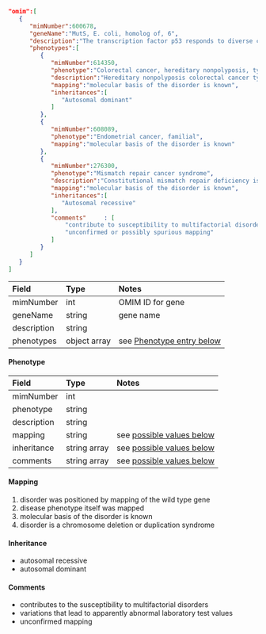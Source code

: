 ```json
"omim":[ 
   { 
      "mimNumber":600678,
      "geneName":"MutS, E. coli, homolog of, 6",
      "description":"The transcription factor p53 responds to diverse cellular stresses to regulate target genes that induce cell cycle arrest, apoptosis, senescence, DNA repair, or changes in metabolism. In addition, p53 appears to induce apoptosis through nontranscriptional cytoplasmic processes. In unstressed cells, p53 is kept inactive essentially through the actions of the ubiquitin ligase MDM2, which inhibits p53 transcriptional activity and ubiquitinates p53 to promote its degradation. Numerous posttranslational modifications modulate p53 activity, most notably phosphorylation and acetylation. Several less abundant p53 isoforms also modulate p53 activity. Activity of p53 is ubiquitously lost in human cancer either by mutation of the p53 gene itself or by loss of cell signaling upstream or downstream of p53 (Toledo and Wahl, 2006; Bourdon, 2007; Vousden and Lane, 2007)",
      "phenotypes":[ 
         { 
            "mimNumber":614350,
            "phenotype":"Colorectal cancer, hereditary nonpolyposis, type 5",
            "description":"Hereditary nonpolyposis colorectal cancer type 5 is a cancer predisposition syndrome ...",
            "mapping":"molecular basis of the disorder is known",
            "inheritances":[ 
               "Autosomal dominant"
            ]
         },
         { 
            "mimNumber":608089,
            "phenotype":"Endometrial cancer, familial",
            "mapping":"molecular basis of the disorder is known"
         },
         { 
            "mimNumber":276300,
            "phenotype":"Mismatch repair cancer syndrome",
            "description":"Constitutional mismatch repair deficiency is a rare childhood cancer predisposition syndrome ...",
            "mapping":"molecular basis of the disorder is known",
            "inheritances":[ 
               "Autosomal recessive"
            ],
            "comments"     : [
                "contribute to susceptibility to multifactorial disorders or to susceptibility to infection",
                "unconfirmed or possibly spurious mapping"
            ]
         }
      ]
   }
]
```
| Field       | Type         | Notes                                   |
|:------------|:-------------|:----------------------------------------|
| mimNumber   | int          | OMIM ID for gene                        |
| geneName    | string       | gene name                               |
| description | string       |                                         |
| phenotypes  | object array | see [Phenotype entry below](#phenotype) |

#### Phenotype
| Field       | Type         | Notes                                     |
|:------------|:-------------|:------------------------------------------|
| mimNumber   | int          |                                           |
| phenotype   | string       |                                           |
| description | string       |                                           |
| mapping     | string       | see [possible values below](#mapping)     |
| inheritance | string array | see [possible values below](#inheritance) |
| comments    | string array | see [possible values below](#comments)    |

#### Mapping
1. disorder was positioned by mapping of the wild type gene
2. disease phenotype itself was mapped
3. molecular basis of the disorder is known
4. disorder is a chromosome deletion or duplication syndrome

#### Inheritance
- autosomal recessive
- autosomal dominant

#### Comments
- contributes to the susceptibility to multifactorial disorders
- variations that lead to apparently abnormal laboratory test values
- unconfirmed mapping

